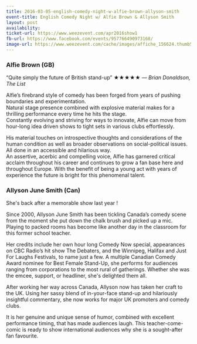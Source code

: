 ```yaml
---
title: 2016-03-05-english-comedy-night-w-alfie-brown-allyson-smith
event-title: English Comedy Night w/ Alfie Brown & Allyson Smith
layout: post
availability: 
ticket-url: https://www.weezevent.com/apr2016show1
fb-url: https://www.facebook.com/events/957766490973168/
image-url: https://www.weezevent.com/cache/images/affiche_156624.thumb53700.1454947125.jpg
---
```



### Alfie Brown (GB)
“Quite simply the future of British stand-up” ★★★★★ &mdash; _Brian Donaldson, The List_

Alfie’s firebrand style of comedy has been forged from years of pushing boundaries and experimentation.  
Natural stage presence combined with explosive material makes for a thrilling performance every time he hits the stage.  
Constantly evolving and striving for ways to innovate, Alfie can move from hour-long idea driven shows to tight sets in various clubs effortlessly.

His material touches on introspective thoughts and considerations of the human condition as well as broader observations on social-political issues. All done in an accessible and hilarious way.  
An assertive, acerbic and compelling voice, Alfie has garnered critical acclaim throughout his career and continues to grow a fan base here and throughout Europe. With the benefit of being a young act with years of experience the future is bright for this phenomenal talent.


### Allyson June Smith (Can)
She's back after a memorable show last year !

Since 2000, Allyson June Smith has been tickling Canada’s comedy scene from the moment she put down the chalk brush and picked up a mic.  
Playing to packed rooms has become like another day in the classroom for this former school teacher.

Her credits include her own hour long Comedy Now special, appearances on CBC Radio’s hit show The Debaters, and the Winnipeg, Halifax and Just For Laughs Festivals, to name just a few. A multiple Canadian Comedy Award nominee for Best Female Stand-Up, she performs for audiences ranging from corporations to the most rural of gatherings. Whether she was the emcee, support, or headliner, she's delighted them all.

After working her way across Canada, Allyson now has taken her craft to the UK. Using her sassy blend of in-your-face stand-up and hilariously insightful commentary, she now works for major UK promoters and comedy clubs.

It is her genuine and unique sense of humor, combined with excellent performance timing, that has made audiences laugh. This teacher-come-comic is ready to show international audiences why she is a sought-after fan favourite.
